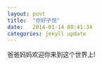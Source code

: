 ```yaml
---
layout: post
title:  "你好子悦"
date:   2014-01-14 08:41:34
categories: jekyll update
---
```


爸爸妈妈欢迎你来到这个世界上!
